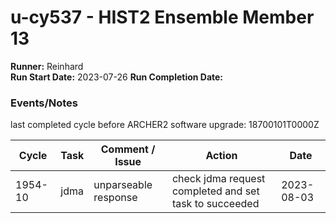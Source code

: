 # u-cy537 - HIST2 Ensemble Member 13

**Runner:**  Reinhard  
**Run Start Date:**  2023-07-26
**Run Completion Date:**

### Events/Notes

last completed cycle before ARCHER2 software upgrade: 18700101T0000Z

| Cycle | Task | Comment / Issue | Action | Date |
| ---   | ---  | ---             | ---    | ---  |
| 1954-10 | jdma | unparseable response | check jdma request completed and set task to succeeded | 2023-08-03 |

